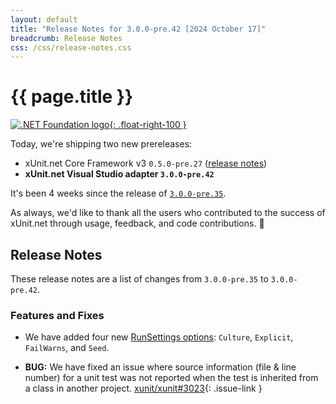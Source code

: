 ```yaml
---
layout: default
title: "Release Notes for 3.0.0-pre.42 [2024 October 17]"
breadcrumb: Release Notes
css: /css/release-notes.css
---
```


# {{ page.title }}

[![.NET Foundation logo](https://raw.githubusercontent.com/xunit/media/main/dotnet-foundation.svg){: .float-right-100 }](https://dotnetfoundation.org/projects/project-detail/xunit)

Today, we're shipping two new prereleases:

* xUnit.net Core Framework v3 `0.5.0-pre.27` ([release notes](/releases/v3/0.5.0-pre.27))
* **xUnit.net Visual Studio adapter `3.0.0-pre.42`**

It's been 4 weeks since the release of [`3.0.0-pre.35`](3.0.0-pre.35).

As always, we'd like to thank all the users who contributed to the success of xUnit.net through usage, feedback, and code contributions. 🎉

## Release Notes

These release notes are a list of changes from `3.0.0-pre.35` to `3.0.0-pre.42`.

### Features and Fixes

* We have added four new [RunSettings options](/docs/runsettings): `Culture`, `Explicit`, `FailWarns`, and `Seed`.

* **BUG:** We have fixed an issue where source information (file & line number) for a unit test was not reported when the test is inherited from a class in another project. [xunit/xunit#3023](https://github.com/xunit/xunit/issues/3023){: .issue-link }
